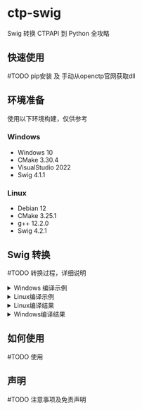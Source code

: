 # ctp-swig

Swig 转换 CTPAPI 到 Python 全攻略

## 快速使用

#TODO pip安装 及 手动从openctp官网获取dll

## 环境准备

使用以下环境构建，仅供参考

### Windows

- Windows 10
- CMake 3.30.4
- VisualStudio 2022
- Swig 4.1.1

### Linux

- Debian 12
- CMake 3.25.1
- g++ 12.2.0
- Swig 4.2.1

## Swig 转换

#TODO 转换过程，详细说明

<details>
    <summary>Windows 编译示例</summary>

    PS E:\projects\ctp-swig> .\compile-win.bat 6.3.15
    ############################### Enter CTPAPI: 6.3.15 ##############################


    ############################ Clear files ###############################

    The system cannot find the file specified.
    Could Not Find E:\projects\ctp-swig\6.3.15\*_wrap.*
    Could Not Find E:\projects\ctp-swig\6.3.15\CMakeLists.txt

    ########################## Swig generate cpp/py files ##################

    A subdirectory or file py already exists.
    win64\ThostFtdcTraderApi.h(30) : Warning 514: Director base class CThostFtdcTraderSpi has no virtual destructor.
    win64\ThostFtdcMdApi.h(30) : Warning 514: Director base class CThostFtdcMdSpi has no virtual destructor.

    ############################### Compile CTPAPI: 6.3.15 Python: 313 ###############

            1 file(s) copied.
    A subdirectory or file py\py313 already exists.
    -- Building for: Visual Studio 17 2022
    CMake Deprecation Warning at CMakeLists.txt:1 (cmake_minimum_required):
      Compatibility with CMake < 3.5 will be removed from a future version of
      CMake.

      Update the VERSION argument <min> value or use a ...<max> suffix to tell
      CMake that the project does not need compatibility with older versions.


    -- Selecting Windows SDK version 10.0.22621.0 to target Windows 10.0.19045.
    -- The C compiler identification is MSVC 19.37.32822.0
    -- The CXX compiler identification is MSVC 19.37.32822.0
    -- Detecting C compiler ABI info
    -- Detecting C compiler ABI info - done
    -- Check for working C compiler: D:/Microsoft Visual Studio/2022/Community/VC/Tools/MSVC/14.37.32822/bin/Hostx64/x64/cl.exe - skipped
    -- Detecting C compile features
    -- Detecting C compile features - done
    -- Detecting CXX compiler ABI info
    -- Detecting CXX compiler ABI info - done
    -- Check for working CXX compiler: D:/Microsoft Visual Studio/2022/Community/VC/Tools/MSVC/14.37.32822/bin/Hostx64/x64/cl.exe - skipped
    -- Detecting CXX compile features
    -- Detecting CXX compile features - done
    -- Configuring done (3.1s)
    -- Generating done (0.0s)
    -- Build files have been written to: E:/projects/ctp-swig/6.3.15/build
    MSBuild version 17.7.2+d6990bcfa for .NET Framework

    MSBuild version 17.7.2+d6990bcfa for .NET Framework

      1>Checking Build System
      Building Custom Rule E:/projects/ctp-swig/6.3.15/CMakeLists.txt
      thostmduserapi_wrap.cxx
    E:\projects\ctp-swig\6.3.15\win64\ThostFtdcUserApiStruct.h(1,1): warning C4819: 该文件包含不能在当前代码页(936)中表示的字符。请将该文件保存为 Unicode 格式以防止数据丢失
    [E:\projects\ctp-swig\6.3.15\build\_thostmduserapi.vcxproj]
    E:\projects\ctp-swig\6.3.15\win64\ThostFtdcUserApiStruct.h(1153,1): warning C4819: 该文件包含不能在当前代码页(936)中表示的字符。请将 该文件保存为 Unicode 格式以防止数据
    丢失 [E:\projects\ctp-swig\6.3.15\build\_thostmduserapi.vcxproj]
    E:\projects\ctp-swig\6.3.15\win64\ThostFtdcUserApiStruct.h(6943,1): warning C4819: 该文件包含不能在当前代码页(936)中表示的字符。请将 该文件保存为 Unicode 格式以防止数据
    丢失 [E:\projects\ctp-swig\6.3.15\build\_thostmduserapi.vcxproj]
    E:\projects\ctp-swig\6.3.15\win64\ThostFtdcUserApiStruct.h(8014,1): warning C4819: 该文件包含不能在当前代码页(936)中表示的字符。请将 该文件保存为 Unicode 格式以防止数据
    丢失 [E:\projects\ctp-swig\6.3.15\build\_thostmduserapi.vcxproj]
    E:\projects\ctp-swig\6.3.15\thostmduserapi_wrap.cxx(316364,16): warning C4244: “初始化”: 从“Py_ssize_t”转换到“int”，可能丢失数据 [E:\projects\ctp-
    swig\6.3.15\build\_thostmduserapi.vcxproj]
    E:\projects\ctp-swig\6.3.15\thostmduserapi_wrap.cxx(316421,16): warning C4244: “初始化”: 从“Py_ssize_t”转换到“int”，可能丢失数据 [E:\projects\ctp-
    swig\6.3.15\build\_thostmduserapi.vcxproj]
    E:\projects\ctp-swig\6.3.15\thostmduserapi_wrap.cxx(316478,16): warning C4244: “初始化”: 从“Py_ssize_t”转换到“int”，可能丢失数据 [E:\projects\ctp-
    swig\6.3.15\build\_thostmduserapi.vcxproj]
    E:\projects\ctp-swig\6.3.15\thostmduserapi_wrap.cxx(316535,16): warning C4244: “初始化”: 从“Py_ssize_t”转换到“int”，可能丢失数据 [E:\projects\ctp-
    swig\6.3.15\build\_thostmduserapi.vcxproj]
        正在创建库 E:/projects/ctp-swig/6.3.15/build/Release/_thostmduserapi.lib 和对象 E:/projects/ctp-swig/6.3.15/build/Release/_thostmduserap
      i.exp
      _thostmduserapi.vcxproj -> E:\projects\ctp-swig\6.3.15\build\Release\_thostmduserapi.dll
      Building Custom Rule E:/projects/ctp-swig/6.3.15/CMakeLists.txt
      thosttraderapi_wrap.cxx
    E:\projects\ctp-swig\6.3.15\win64\ThostFtdcUserApiStruct.h(1,1): warning C4819: 该文件包含不能在当前代码页(936)中表示的字符。请将该文件保存为 Unicode 格式以防止数据丢失
    [E:\projects\ctp-swig\6.3.15\build\_thosttraderapi.vcxproj]
    E:\projects\ctp-swig\6.3.15\win64\ThostFtdcUserApiStruct.h(1153,1): warning C4819: 该文件包含不能在当前代码页(936)中表示的字符。请将 该文件保存为 Unicode 格式以防止数据
    丢失 [E:\projects\ctp-swig\6.3.15\build\_thosttraderapi.vcxproj]
    E:\projects\ctp-swig\6.3.15\win64\ThostFtdcUserApiStruct.h(6943,1): warning C4819: 该文件包含不能在当前代码页(936)中表示的字符。请将 该文件保存为 Unicode 格式以防止数据
    丢失 [E:\projects\ctp-swig\6.3.15\build\_thosttraderapi.vcxproj]
    E:\projects\ctp-swig\6.3.15\win64\ThostFtdcUserApiStruct.h(8014,1): warning C4819: 该文件包含不能在当前代码页(936)中表示的字符。请将 该文件保存为 Unicode 格式以防止数据
    丢失 [E:\projects\ctp-swig\6.3.15\build\_thosttraderapi.vcxproj]
        正在创建库 E:/projects/ctp-swig/6.3.15/build/Release/_thosttraderapi.lib 和对象 E:/projects/ctp-swig/6.3.15/build/Release/_thosttraderap
      i.exp
      _thosttraderapi.vcxproj -> E:\projects\ctp-swig\6.3.15\build\Release\_thosttraderapi.dll
      Building Custom Rule E:/projects/ctp-swig/6.3.15/CMakeLists.txt
            1 file(s) copied.
            1 file(s) copied.

    ############################ Clear files ###############################

</details>

<details>
    <summary>Linux编译示例</summary>

    root@Jedore-win:~/ctp-swig# ./compile-linux.sh 6.6.7
    ######################################################## Enter 6.6.7 #######################


    ######################################################## Clear files #######################

    rm: cannot remove '*_wrap.*': No such file or directory

    ################################################ Swig generate cpp/py files ################

    lin64/ThostFtdcTraderApi.h:30: Warning 514: Director base class CThostFtdcTraderSpi has no virtual destructor.
    lin64/ThostFtdcMdApi.h:30: Warning 514: Director base class CThostFtdcMdSpi has no virtual destructor.

    ######################################################### Compile ##########################

    mkdir: cannot create directory ‘py’: File exists
    CMake Deprecation Warning at CMakeLists.txt:1 (cmake_minimum_required):
      Compatibility with CMake < 2.8.12 will be removed from a future version of
      CMake.

      Update the VERSION argument <min> value or use a ...<max> suffix to tell
      CMake that the project does not need compatibility with older versions.


    -- The C compiler identification is GNU 12.2.0
    -- The CXX compiler identification is GNU 12.2.0
    -- Detecting C compiler ABI info
    -- Detecting C compiler ABI info - done
    -- Check for working C compiler: /usr/bin/cc - skipped
    -- Detecting C compile features
    -- Detecting C compile features - done
    -- Detecting CXX compiler ABI info
    -- Detecting CXX compiler ABI info - done
    -- Check for working CXX compiler: /usr/bin/c++ - skipped
    -- Detecting CXX compile features
    -- Detecting CXX compile features - done
    -- Configuring done
    -- Generating done
    -- Build files have been written to: /root/ctp-swig/6.6.7/build
    [ 25%] Building CXX object CMakeFiles/_thosttraderapi.dir/thosttraderapi_wrap.cxx.o
    [ 50%] Linking CXX shared library _thosttraderapi.so
    [ 50%] Built target _thosttraderapi
    [ 75%] Building CXX object CMakeFiles/_thostmduserapi.dir/thostmduserapi_wrap.cxx.o
    [100%] Linking CXX shared library _thostmduserapi.so
    [100%] Built target _thostmduserapi

    ####################################################### Clear files #######################

</details>


<details>
    <summary>Linux编译结果</summary>

    # tree 6.7.7/py
    6.7.7/py
    ├── thostmduserapi.py
    ├── _thostmduserapi.so
    ├── thosttraderapi.py
    └── _thosttraderapi.so 

</details>


<details>
    <summary>Windows编译结果</summary>

    # tree 6.3.15/py
    6.3.15/py
    ├── py310
    │   ├── _thostmduserapi.pyd
    │   └── _thosttraderapi.pyd
    ├── py311
    │   ├── _thostmduserapi.pyd
    │   └── _thosttraderapi.pyd
    ├── py312
    │   ├── _thostmduserapi.pyd
    │   └── _thosttraderapi.pyd
    ├── py313
    │   ├── _thostmduserapi.pyd
    │   └── _thosttraderapi.pyd
    ├── py37
    │   ├── _thostmduserapi.pyd
    │   └── _thosttraderapi.pyd
    ├── py38
    │   ├── _thostmduserapi.pyd
    │   └── _thosttraderapi.pyd
    ├── py39
    │   ├── _thostmduserapi.pyd
    │   └── _thosttraderapi.pyd
    ├── thostmduserapi.py
    └── thosttraderapi.py

</details>

## 如何使用

#TODO 使用

## 声明

#TODO 注意事项及免责声明
